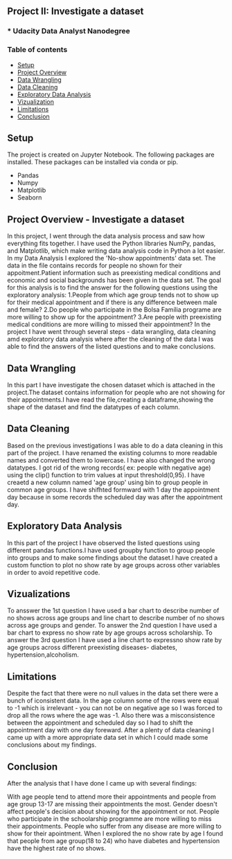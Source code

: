 ## Project II: Investigate a dataset
### * Udacity Data Analyst Nanodegree
### Table of contents
* [Setup](#setup)
* [Project Overview](#Project)
* [Data Wrangling](#Data_Wranging)
* [Data Cleaning](#Data_Cleaning)
* [Exploratory Data Analysis](#Exploratory_Data_Analysis)
* [Vizualization](#Vizualization)
* [Limitations](#Limitations)
* [Conclusion](#Conclusion)

## Setup
The project is created on Jupyter Notebook. The following packages are installed. These packages can be installed via conda or pip.
* Pandas
* Numpy
* Matplotlib
* Seaborn

## Project Overview - Investigate a dataset
In this project, I went through the data analysis process and saw how everything fits together.
I have used the Python libraries NumPy, pandas, and Matplotlib, which make writing data analysis code in Python a lot easier.
In my Data Analysis I explored the 'No-show appointments' data set. The data in the file contains records for people no shown for their appoitment.Patient information such as preexisting medical conditions and economic and social backgrounds has been given in the data set. The goal for this analysis is to find
the answer for the following questions using the exploratory analysis:
   1.People from which age group tends not to show up for their medical appointment and if there is any difference between male and female?
   2.Do people who participate in the Bolsa Família programe are more willing to show up for the appointment?
   3.Are people with preexisting medical conditions are more willing to missed their appointment?
In the project I have went through several steps - data wrangling, data cleaning amd exploratory data analysis where after the cleaning of the data I was able to find the answers of the listed questions and to make conclusions.

## Data Wrangling
In this part I have investigate the chosen dataset which is attached in the project.The dataset contains information for people who are not showing for their appointments.I have read the file,creating a dataframe,showing the shape of the dataset and find the datatypes of each column.

## Data Cleaning
Based on the previous investigations I was able to do a data cleaning in this part of the project. I have renamed the existing columns to more readable names and converted them to lowercase. I have also changed the wrong datatypes. I got rid of the wrong records( ex: people with negative age) using the clip() function to trim values at input threshold(0,95). I have creaetd a new column named 'age group' using bin to group people in common age groups. I have shifhted formward with 1 day the appointment day because in some records the scheduled day was after the appointment day.

## Exploratory Data Analysis
In this part of the project I have observed the listed questions using different pandas functions.I have used groupby function to group people into groups and to make some findings about the dataset.I have created a custom function to plot no show rate by age groups across other variables in order to avoid repetitive code.

## Vizualizations
To ansswer the 1st question I have used a bar chart to describe number of no shows across age groups and line chart to describe number of no shows across age groups and gender.
To answer the 2nd question  I have used a bar chart to express no show rate by age groups across scholarship.
To answer the 3rd question I have used a line chart to expressno show rate by age groups across different preexisting diseases- diabetes, hypertension,alcoholism.

## Limitations
Despite the fact that there were no null values in the data set there were a bunch of iconsistent data. In the age column some of the rows were equal to -1 which is irrelevant - you can not be on negative age so I was forced to drop all the rows where the age was -1. Also there was a misconsistence between the appointment and scheduled day so I had to shift the appointment day with one day foreward. After a plenty of data cleaning I came up with a more appropriate data set in which I could made some conclusions about my findings.
## Conclusion
After the analysis that I have done I came up with several findings:

With age people tend to attend more their appointments and people from age group 13-17 are missing their appointments the most.
Gender doesn't affect people's decision about showing for the appointment or not.
People who participate in the schoolarship programme are more willing to miss their appointments.
People who suffer from any disease are more willing to show for their apointment.
When I explored the no show rate by age I found that people from age group(18 to 24) who have diabetes and hypertension have the highest rate of no shows.
